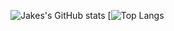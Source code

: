 ![Jakes's GitHub stats](https://github-readme-stats.vercel.app/api?username=subjectalpha&show_icons=true&hide_border=true&&count_private=true&include_all_commits=true&theme=prussian)
[![Top Langs](https://github-readme-stats.vercel.app/api/top-langs/?username=subjectalphahide_border=true&langs_count=8&layout=compact&theme=prussian)
